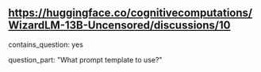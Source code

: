 ## https://huggingface.co/cognitivecomputations/WizardLM-13B-Uncensored/discussions/10

contains_question: yes

question_part: "What prompt template to use?"